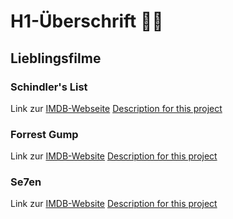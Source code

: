 # H1-Überschrift :weight_lifting_woman:

## Lieblingsfilme

### Schindler's List
Link zur [IMDB-Webseite](https://www.imdb.com/title/tt0108052/?ref_=adv_li_tt)
[Description for this project](filme/Schindler'sListe.md)

### Forrest Gump
Link zur [IMDB-Website](https://www.imdb.com/title/tt0109830/?ref_=adv_li_tt)
[Description for this project](filme/ForrestGump.md)


### Se7en
Link zur [IMDB-Website](https://www.imdb.com/title/tt0114369/?ref_=adv_li_tt)
[Description for this project](filme/Se7en.md)
